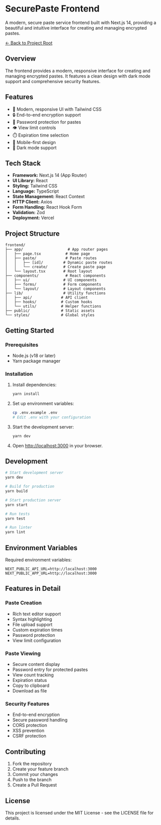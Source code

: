 # SecurePaste Frontend

A modern, secure paste service frontend built with Next.js 14, providing a beautiful and intuitive interface for creating and managing encrypted pastes.

[← Back to Project Root](../README.md)

## Overview

The frontend provides a modern, responsive interface for creating and managing encrypted pastes. It features a clean design with dark mode support and comprehensive security features.

## Features

- 🎨 Modern, responsive UI with Tailwind CSS
- 🔒 End-to-end encryption support
- 🔐 Password protection for pastes
- 👁️ View limit controls
- ⏱️ Expiration time selection
- 📱 Mobile-first design
- 🌙 Dark mode support

## Tech Stack

- **Framework:** Next.js 14 (App Router)
- **UI Library:** React
- **Styling:** Tailwind CSS
- **Language:** TypeScript
- **State Management:** React Context
- **HTTP Client:** Axios
- **Form Handling:** React Hook Form
- **Validation:** Zod
- **Deployment:** Vercel

## Project Structure

```
frontend/
├── app/                    # App router pages
│   ├── page.tsx           # Home page
│   ├── paste/             # Paste routes
│   │   ├── [id]/         # Dynamic paste routes
│   │   └── create/       # Create paste page
│   └── layout.tsx        # Root layout
├── components/            # React components
│   ├── ui/               # UI components
│   ├── forms/            # Form components
│   └── layout/           # Layout components
├── lib/                  # Utility functions
│   ├── api/             # API client
│   ├── hooks/           # Custom hooks
│   └── utils/           # Helper functions
├── public/              # Static assets
└── styles/              # Global styles
```

## Getting Started

### Prerequisites

- Node.js (v18 or later)
- Yarn package manager

### Installation

1. Install dependencies:

   ```bash
   yarn install
   ```

2. Set up environment variables:

   ```bash
   cp .env.example .env
   # Edit .env with your configuration
   ```

3. Start the development server:

   ```bash
   yarn dev
   ```

4. Open [http://localhost:3000](http://localhost:3000) in your browser.

## Development

```bash
# Start development server
yarn dev

# Build for production
yarn build

# Start production server
yarn start

# Run tests
yarn test

# Run linter
yarn lint
```

## Environment Variables

Required environment variables:

```env
NEXT_PUBLIC_API_URL=http://localhost:3000
NEXT_PUBLIC_APP_URL=http://localhost:3000
```

## Features in Detail

### Paste Creation

- Rich text editor support
- Syntax highlighting
- File upload support
- Custom expiration times
- Password protection
- View limit configuration

### Paste Viewing

- Secure content display
- Password entry for protected pastes
- View count tracking
- Expiration status
- Copy to clipboard
- Download as file

### Security Features

- End-to-end encryption
- Secure password handling
- CORS protection
- XSS prevention
- CSRF protection

## Contributing

1. Fork the repository
2. Create your feature branch
3. Commit your changes
4. Push to the branch
5. Create a Pull Request

## License

This project is licensed under the MIT License - see the LICENSE file for details.
